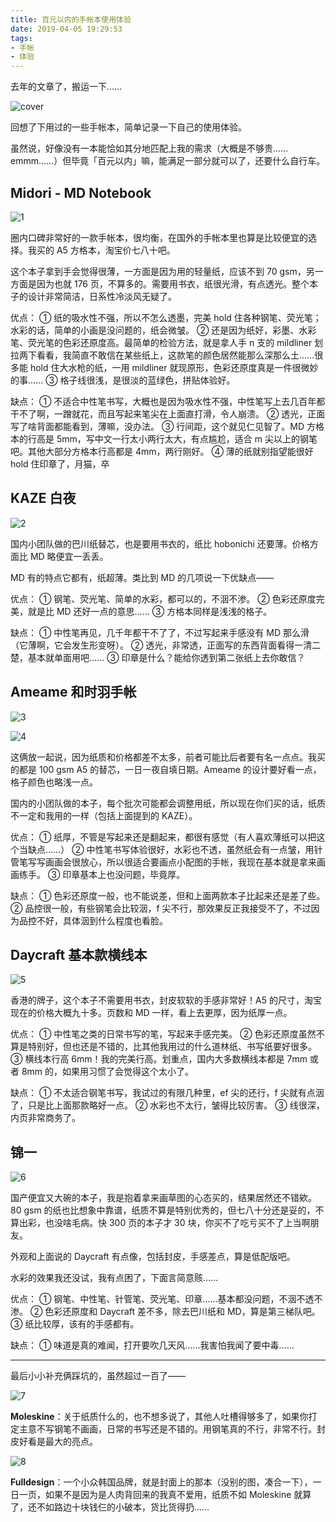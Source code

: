 ```yaml
---
title: 百元以内的手帐本使用体验
date: 2019-04-05 19:29:53
tags:
- 手帐
- 体验
---
```


去年的文章了，搬运一下……

![cover](百元以内的手帐本使用体验/cover.jpg)

回想了下用过的一些手帐本，简单记录一下自己的使用体验。

虽然说，好像没有一本能恰如其分地匹配上我的需求（大概是不够贵……emmm……）但毕竟「百元以内」嘛，能满足一部分就可以了，还要什么自行车。

<!--more-->

## Midori - MD Notebook

![1](百元以内的手帐本使用体验/1.jpg)

圈内口碑非常好的一款手帐本，很均衡，在国外的手帐本里也算是比较便宜的选择。我买的 A5 方格本，淘宝价七八十吧。

这个本子拿到手会觉得很薄，一方面是因为用的轻量纸，应该不到 70 gsm，另一方面是因为也就 176 页，不算多的。需要用书衣，纸很光滑，有点透光。整个本子的设计非常简洁，日系性冷淡风无疑了。

优点：
① 纸的吸水性不强，所以不怎么透墨，完美 hold 住各种钢笔、荧光笔；水彩的话，简单的小画是没问题的，纸会微皱。
② 还是因为纸好，彩墨、水彩笔、荧光笔的色彩还原度高。最简单的检验方法，就是拿人手 n 支的 mildliner 划拉两下看看，我简直不敢信在某些纸上，这款笔的颜色居然能那么深那么土……很多能 hold 住大水枪的纸，一用 mildliner 就现原形，色彩还原度真是一件很微妙的事……
③ 格子线很浅，是很淡的蓝绿色，拼贴体验好。

缺点：
① 不适合中性笔书写，大概也是因为吸水性不强，中性笔写上去几百年都干不了啊，一蹭就花，而且写起来笔尖在上面直打滑，令人崩溃。
② 透光，正面写了啥背面都能看到，薄嘛，没办法。
③ 行间距，这个就见仁见智了。MD 方格本的行高是 5mm，写中文一行太小两行太大，有点尴尬，适合 m 尖以上的钢笔吧。其他大部分方格本行高都是 4mm，两行刚好。
④ 薄的纸就别指望能很好 hold 住印章了，月猫，卒

## KAZE 白夜

![2](百元以内的手帐本使用体验/2.jpg)

国内小团队做的巴川纸替芯，也是要用书衣的，纸比 hobonichi 还要薄。价格方面比 MD 略便宜一丢丢。

MD 有的特点它都有，纸超薄。类比到 MD 的几项说一下优缺点——

优点：
① 钢笔、荧光笔、简单的水彩，都可以的，不洇不渗。
② 色彩还原度完美，就是比 MD 还好一点的意思……
③ 方格本同样是浅浅的格子。

缺点：
① 中性笔再见，几千年都干不了了，不过写起来手感没有 MD 那么滑（它薄啊，它会发生形变呀）。
② 透光，非常透，正面写的东西背面看得一清二楚，基本就单面用吧……
③ 印章是什么？能给你透到第二张纸上去你敢信？

## Ameame 和时羽手帐

![3](百元以内的手帐本使用体验/3.jpg)

![4](百元以内的手帐本使用体验/4.jpg)

这俩放一起说，因为纸质和价格都差不太多，前者可能比后者要有名一点点。我买的都是 100 gsm A5 的替芯，一日一夜自填日期。Ameame 的设计要好看一点，格子颜色也略浅一点。

国内的小团队做的本子，每个批次可能都会调整用纸，所以现在你们买的话，纸质不一定和我用的一样（包括上面提到的 KAZE）。

优点：
① 纸厚，不管是写起来还是翻起来，都很有感觉（有人喜欢薄纸可以把这个当缺点……）
② 中性笔书写体验很好，水彩也不透，虽然纸会有一点皱，用针管笔写写画画会很放心，所以很适合要画点小配图的手帐，我现在基本就是拿来画画练手。
③ 印章基本上也没问题，毕竟厚。

缺点：
① 色彩还原度一般，也不能说差，但和上面两款本子比起来还是差了些。
② 品控很一般，有些钢笔会比较洇，f 尖不行，那效果反正我接受不了，不过因为品控不好，具体洇到什么程度也看脸。

## Daycraft 基本款横线本

![5](百元以内的手帐本使用体验/5.jpg)

香港的牌子，这个本子不需要用书衣，封皮软软的手感非常好！A5 的尺寸，淘宝现在的价格大概九十多。页数和 MD 一样，看上去更厚，因为纸厚一点。

优点：
① 中性笔之类的日常书写的笔，写起来手感完美。
② 色彩还原度虽然不算是特别好，但也还是不错的，比其他我用过的什么道林纸、书写纸要好很多。
③ 横线本行高 6mm！我的完美行高。划重点，国内大多数横线本都是 7mm 或者 8mm 的，如果用习惯了会觉得这个太小了。

缺点：
① 不太适合钢笔书写，我试过的有限几种里，ef 尖的还行，f 尖就有点洇了，只是比上面那款略好一点。
② 水彩也不太行，皱得比较厉害。
③ 线很深，内页非常商务了。

## 锦一

![6](百元以内的手帐本使用体验/6.jpg)

国产便宜又大碗的本子，我是抱着拿来画草图的心态买的，结果居然还不错欸。80 gsm 的纸也比想象中靠谱，纸质不算是特别优秀的，但七八十分还是妥的，不算出彩，也没啥毛病。快 300 页的本子才 30 块，你买不了吃亏买不了上当啊朋友。

外观和上面说的 Daycraft 有点像，包括封皮，手感差点，算是低配版吧。

水彩的效果我还没试，我有点困了，下面言简意赅……

优点：
① 钢笔、中性笔、针管笔、荧光笔、印章……基本都没问题，不洇不透不渗。
② 色彩还原度和 Daycraft 差不多，除去巴川纸和 MD，算是第三梯队吧。
③ 纸比较厚，该有的手感都有。

缺点：
① 味道是真的难闻，打开要吹几天风……我害怕我闻了要中毒……

---

最后小小补充俩踩坑的，虽然超过一百了——

![7](百元以内的手帐本使用体验/7.jpg)

**Moleskine**：关于纸质什么的，也不想多说了，其他人吐槽得够多了，如果你打定主意不写钢笔不画画，日常的书写还是不错的。用钢笔真的不行，非常不行。封皮好看是最大的亮点。

![8](百元以内的手帐本使用体验/8.jpg)

**Fulldesign**：一个小众韩国品牌，就是封面上的那本（没别的图，凑合一下），一日一页，如果不是因为是人肉背回来的我真不爱用，纸质不如 Moleskine 就算了，还不如路边十块钱仨的小破本，货比货得扔……